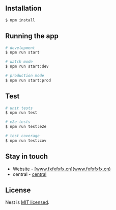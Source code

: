 
## Installation

```bash
$ npm install
```

## Running the app

```bash
# development
$ npm run start

# watch mode
$ npm run start:dev

# production mode
$ npm run start:prod
```

## Test

```bash
# unit tests
$ npm run test

# e2e tests
$ npm run test:e2e

# test coverage
$ npm run test:cov
```
## Stay in touch
- Website - [www.fxfxfxfx.cn](www.fxfxfxfx.cn)
- central - [central](https://www.cnblogs.com/rockyan/p/8482838.html)

## License

  Nest is [MIT licensed](LICENSE).
